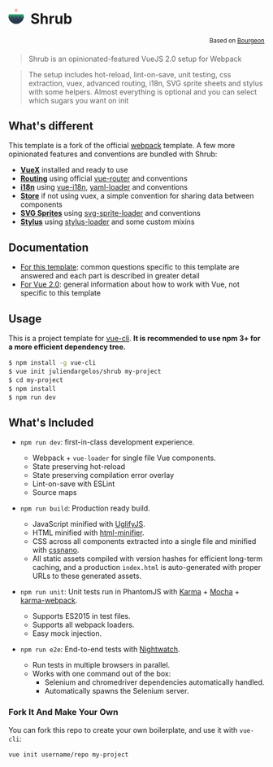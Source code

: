 # ![logo](template/src/assets/logo.png?raw=true)&nbsp;&nbsp;Shrub
<p align="right"><sup>Based on <a href="https://github.com/rayfranco/bourgeon">Bourgeon</a></sup></p>

> Shrub is an opinionated-featured VueJS 2.0 setup for Webpack

> The setup includes hot-reload, lint-on-save, unit testing, css extraction, vuex, advanced routing, i18n, SVG sprite sheets and stylus with some helpers. Almost everything is optional and you can select which sugars you want on init

## What's different

This template is a fork of the official [webpack](https://github.com/vuejs-templates/webpack) template. A few more opinionated features and conventions are bundled with Shrub:

- **[VueX](https://juliendargelos.github.io/shrub/store.html)** installed and ready to use
- **[Routing](https://juliendargelos.github.io/shrub/routing.html)** using official [vue-router](https://github.com/vuejs/vue-router) and conventions
- **[i18n](https://juliendargelos.github.io/shrub/i18n.html)** using [vue-i18n](https://github.com/kazupon/vue-i18n), [yaml-loader](https://github.com/okonet/yaml-loader) and conventions
- **[Store](https://juliendargelos.github.io/shrub/store.html)** if not using vuex, a simple convention for sharing data between components
- **[SVG Sprites](https://juliendargelos.github.io/shrub/svg.html)** using [svg-sprite-loader](https://github.com/kisenka/svg-sprite-loader) and conventions
- **[Stylus](https://juliendargelos.github.io/shrub/stylus.html)** using [stylus-loader](https://github.com/shama/stylus-loader) and some custom mixins

## Documentation

- [For this template](http://juliendargelos.github.io/shrub): common questions specific to this template are answered and each part is described in greater detail
- [For Vue 2.0](http://rc.vuejs.org/guide/): general information about how to work with Vue, not specific to this template

## Usage

This is a project template for [vue-cli](https://github.com/vuejs/vue-cli). **It is recommended to use npm 3+ for a more efficient dependency tree.**

``` bash
$ npm install -g vue-cli
$ vue init juliendargelos/shrub my-project
$ cd my-project
$ npm install
$ npm run dev
```

## What's Included

- `npm run dev`: first-in-class development experience.
  - Webpack + `vue-loader` for single file Vue components.
  - State preserving hot-reload
  - State preserving compilation error overlay
  - Lint-on-save with ESLint
  - Source maps

- `npm run build`: Production ready build.
  - JavaScript minified with [UglifyJS](https://github.com/mishoo/UglifyJS2).
  - HTML minified with [html-minifier](https://github.com/kangax/html-minifier).
  - CSS across all components extracted into a single file and minified with [cssnano](https://github.com/ben-eb/cssnano).
  - All static assets compiled with version hashes for efficient long-term caching, and a production `index.html` is auto-generated with proper URLs to these generated assets.

- `npm run unit`: Unit tests run in PhantomJS with [Karma](http://karma-runner.github.io/0.13/index.html) + [Mocha](http://mochajs.org/) + [karma-webpack](https://github.com/webpack/karma-webpack).
  - Supports ES2015 in test files.
  - Supports all webpack loaders.
  - Easy mock injection.

- `npm run e2e`: End-to-end tests with [Nightwatch](http://nightwatchjs.org/).
  - Run tests in multiple browsers in parallel.
  - Works with one command out of the box:
    - Selenium and chromedriver dependencies automatically handled.
    - Automatically spawns the Selenium server.

### Fork It And Make Your Own

You can fork this repo to create your own boilerplate, and use it with `vue-cli`:

``` bash
vue init username/repo my-project
```
